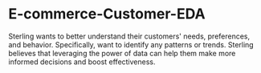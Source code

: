 # E-commerce-Customer-EDA
Sterling wants to better understand their customers' needs, preferences, and behavior. Specifically, want to identify any patterns or trends. Sterling believes that leveraging the power of data can help them make more informed decisions and boost effectiveness.
